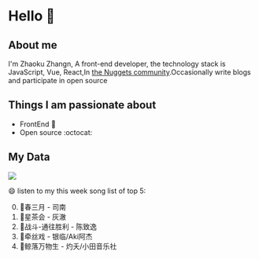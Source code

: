 # Hello 👋

## About me

I'm Zhaoku Zhangn, A front-end developer, the technology stack is JavaScript, Vue, React,In [the Nuggets community](https://juejin.cn/user/2999123452110574).Occasionally write blogs and participate in open source 

## Things I am passionate about

- FrontEnd :robot:
- Open source :octocat:

## My Data
<img src="https://github-readme-stats.vercel.app/api/top-langs/?username=Husky-Yellow" />

😄 listen to my this week song list of top 5:

0. 🌈春三月 - 司南
1. 🌈星茶会 - 灰澈
2. 🌈战斗-通往胜利 - 陈致逸
3. 🌈牵丝戏 - 银临/Aki阿杰
4. 🌈鲸落万物生 - 灼夭/小田音乐社

